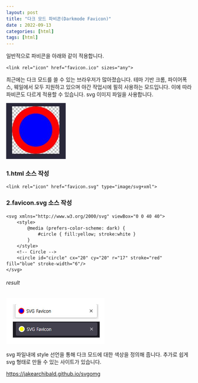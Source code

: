 ```yaml
---
layout: post
title: "다크 모드 파비콘(Darkmode Favicon)"
date : 2022-09-13
categories: [html]
tags: [html]
---
```


일반적으로 파비콘을 아래와 같이 적용합니다.

```
<link rel="icon" href="favicon.ico" sizes="any">
```

최근에는 다크 모드를 쓸 수 있는 브라우저가 많아졌습니다. 
테마 기반 크롬, 파이어폭스, 웨일에서 모두 지원하고 있으며 야간 작업시에 필히 사용하는 모드입니다. 
이에 따라 파비콘도 다르게 적용할 수 있습니다. 
svg 이미지 파일을 사용합니다.

![1](/images/post/favi.jpg)


### 1.html 소스 작성

```
<link rel="icon" href="favicon.svg" type="image/svg+xml">
```

### 2.favicon.svg 소스 작성

```
<svg xmlns="http://www.w3.org/2000/svg" viewBox="0 0 40 40">
    <style>
        @media (prefers-color-scheme: dark) {
            #circle { fill:yellow; stroke:white }
        }
    </style>
    <!-- Circle -->
    <circle id="circle" cx="20" cy="20" r="17" stroke="red" fill="blue" stroke-width="6"/>
</svg>
```

###### result

![1](/images/post/favi2.jpg)

svg 파일내에 style 선언을 통해 다크 모드에 대한 색상을 정의해 줍니다.
추가로 쉽게 svg 형태로 만들 수 있는 사이트가 있습니다.

<a target="_blank" href="https://jakearchibald.github.io/svgomg/" rel="noopener">https://jakearchibald.github.io/svgomg</a>